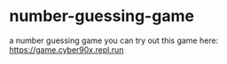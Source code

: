 # number-guessing-game
a number guessing game 
you can try out this game here: <https://game.cyber90x.repl.run>